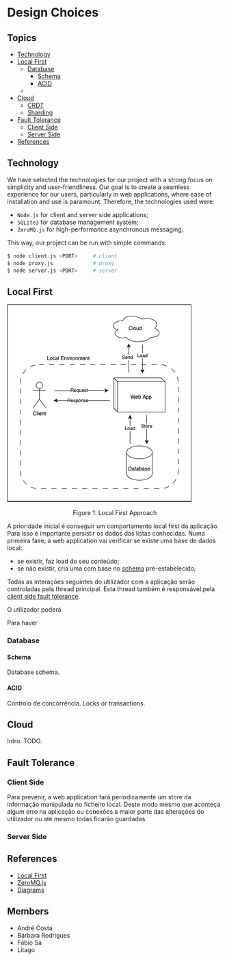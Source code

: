 # Design Choices

## Topics

- [Technology](#technology)
- [Local First](#local-first)
    - [Database](#database)
        - [Schema](#schema)
        - [ACID](#acid)
    - 
- [Cloud](#cloud)
    - [CRDT]()
    - [Sharding]()
- [Fault Tolerance](#fault-tolerance)
    - [Client Side](#client-side)
    - [Server Side](#server-side)
- [References](#references)

## Technology

We have selected the technologies for our project with a strong focus on simplicity and user-friendliness. Our goal is to create a seamless experience for our users, particularly in web applications, where ease of installation and use is paramount. Therefore, the technologies used were: 

- `Node.js` for client and server side applications;
- `SQLite3` for database management system;
- `ZeroMQ.js` for high-performance asynchronous messaging;

This way, our project can be run with simple commands:

```bash
$ node client.js <PORT>     # client
$ node proxy.js             # proxy
$ node server.js <PORT>     # server
```

## Local First

![](../imgs/Local.png)
<p align=center>Figure 1: Local First Approach</p>

A prioridade inicial é conseguir um comportamento local first da aplicação. Para isso é importante persistir os dados das listas conhecidas. Numa primeira fase, a web application vai verificar se existe uma base de dados local:

- se existir, faz load do seu conteúdo;
- se não existir, cria uma com base no [schema](#schema) pré-estabelecido;

Todas as interações seguintes do utilizador com a aplicação serão controladas pela thread principal. Esta thread também é responsável pela [client side fault tolerance](#client-side).

O utilizador poderá 

Para haver 

### Database



#### Schema

Database schema.

#### ACID 

Controlo de concorrência. Locks or transactions.


## Cloud

Intro. TODO.

## Fault Tolerance

### Client Side

Para prevenir, a web application fará periodicamente um store da informação manipulada no ficheiro local. Deste modo mesmo que aconteça algum erro na aplicação ou conexões a maior parte das alterações do utilizador ou até mesmo todas ficarão guardadas.

### Server Side



## References

- [Local First](https://www.inkandswitch.com/local-first/)
- [ZeroMQ.js](https://github.com/zeromq/zeromq.js#examples)
- [Diagrams](https://app.diagrams.net/?title=SDLE&client=1#G1agWQFztshaIb5v3dHwP1MBTlk_1rd5jp)

## Members

- André Costa 
- Bárbara Rodrigues
- Fábio Sá
- Litago